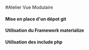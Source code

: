 #Atelier Vue Modulaire

#### Mise en place d'un dépot git
#### Utilisation du Framework materialize
#### Utilisation des include php
